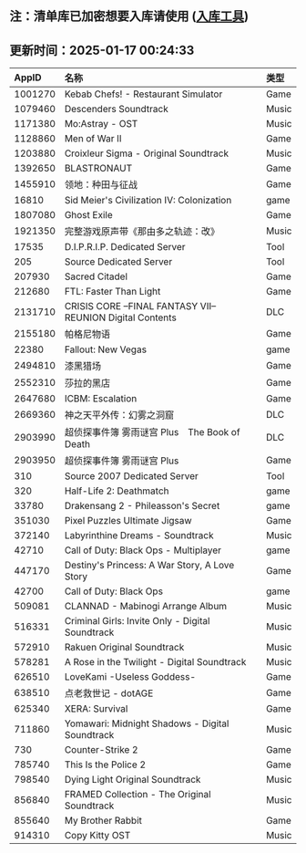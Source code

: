 ## 注：清单库已加密想要入库请使用 ([入库工具](https://github.com/BlankTMing/ManifestAutoUpdate/releases))

## 更新时间：2025-01-17 00:24:33
| AppID | 名称 | 类型  |
| :-------------------- | :----------------------------- | :----------- |
| 1001270 | Kebab Chefs! - Restaurant Simulator| Game |
| 1079460 | Descenders Soundtrack| Music |
| 1171380 | Mo:Astray - OST| Music |
| 1128860 | Men of War II| Game |
| 1203880 | Croixleur Sigma - Original Soundtrack| Music |
| 1392650 | BLASTRONAUT| Game |
| 1455910 | 领地：种田与征战| Game |
| 16810 | Sid Meier's Civilization IV: Colonization| game |
| 1807080 | Ghost Exile| Game |
| 1921350 | 完整游戏原声带《那由多之轨迹：改》| Music |
| 17535 | D.I.P.R.I.P. Dedicated Server| Tool |
| 205 | Source Dedicated Server| Tool |
| 207930 | Sacred Citadel| Game |
| 212680 | FTL: Faster Than Light| Game |
| 2131710 | CRISIS CORE –FINAL FANTASY VII– REUNION Digital Contents| DLC |
| 2155180 | 帕格尼物语| Game |
| 22380 | Fallout: New Vegas| game |
| 2494810 | 漆黑猎场| Game |
| 2552310 | 莎拉的黑店| Game |
| 2647680 | ICBM: Escalation| Game |
| 2669360 | 神之天平外传：幻雾之洞窟| DLC |
| 2903990 | 超侦探事件簿 雾雨谜宫 Plus　The Book of Death| DLC |
| 2903950 | 超侦探事件簿 雾雨谜宫 Plus| Game |
| 310 | Source 2007 Dedicated Server| Tool |
| 320 | Half-Life 2: Deathmatch| game |
| 33780 | Drakensang 2 - Phileasson's Secret| game |
| 351030 | Pixel Puzzles Ultimate Jigsaw| Game |
| 372140 | Labyrinthine Dreams - Soundtrack| Music |
| 42710 | Call of Duty: Black Ops - Multiplayer| game |
| 447170 | Destiny's Princess: A War Story, A Love Story| Game |
| 42700 | Call of Duty: Black Ops| game |
| 509081 | CLANNAD - Mabinogi Arrange Album| Music |
| 516331 | Criminal Girls: Invite Only - Digital Soundtrack| Music |
| 572910 | Rakuen Original Soundtrack| Music |
| 578281 | A Rose in the Twilight - Digital Soundtrack| Music |
| 626510 | LoveKami -Useless Goddess-| Game |
| 638510 | 点老救世记 - dotAGE| Game |
| 625340 | XERA: Survival| Game |
| 711860 | Yomawari: Midnight Shadows - Digital Soundtrack| Music |
| 730 | Counter-Strike 2| Game |
| 785740 | This Is the Police 2| Game |
| 798540 | Dying Light Original Soundtrack| Music |
| 856840 | FRAMED Collection - The Original Soundtrack| Music |
| 855640 | My Brother Rabbit| Game |
| 914310 | Copy Kitty OST| Music |
